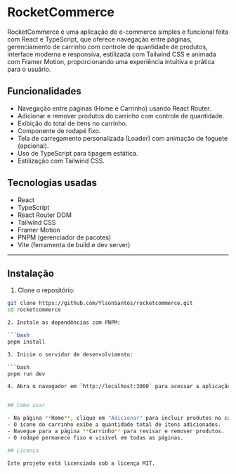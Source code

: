 # RocketCommerce

RocketCommerce é uma aplicação de e-commerce simples e funcional feita com React e TypeScript, que oferece navegação entre páginas, gerenciamento de carrinho com controle de quantidade de produtos, interface moderna e responsiva, estilizada com Tailwind CSS e animada com Framer Motion, proporcionando uma experiência intuitiva e prática para o usuário.


## Funcionalidades

- Navegação entre páginas (Home e Carrinho) usando React Router.
- Adicionar e remover produtos do carrinho com controle de quantidade.
- Exibição do total de itens no carrinho.
- Componente de rodapé fixo.
- Tela de carregamento personalizada (Loader) com animação de foguete (opcional).
- Uso de TypeScript para tipagem estática.
- Estilização com Tailwind CSS.

## Tecnologias usadas

- React  
- TypeScript  
- React Router DOM  
- Tailwind CSS  
- Framer Motion
- PNPM (gerenciador de pacotes)  
- Vite (ferramenta de build e dev server)  

---
## Instalação

1. Clone o repositório:

```bash
git clone https://github.com/YlsonSantos/rocketcommerce.git
cd rocketcommerce

2. Instale as dependências com PNPM:

```bash
pnpm install

3. Inicie o servidor de desenvolvimento:

```bash
pnpm run dev

4. Abra o navegador em `http://localhost:3000` para acessar a aplicação.


## Como usar

- Na página **Home**, clique em "Adicionar" para incluir produtos no carrinho.
- O ícone do carrinho exibe a quantidade total de itens adicionados.
- Navegue para a página **Carrinho** para revisar e remover produtos.
- O rodapé permanece fixo e visível em todas as páginas.

## Licença

Este projeto está licenciado sob a licença MIT.
